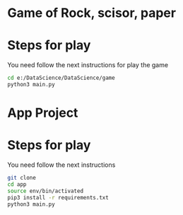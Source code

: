 # Game of Rock, scisor, paper
# Steps for play

You need follow the next instructions for play the game
```sh
cd e:/DataScience/DataScience/game
python3 main.py
```
# App Project
# Steps for play

You need follow the next instructions
```sh
git clone
cd app
source env/bin/activated 
pip3 install -r requirements.txt
python3 main.py
```